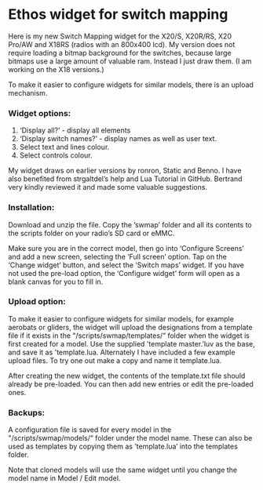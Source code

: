 # Ethos widget for switch mapping
Here is my new Switch Mapping widget for the X20/S, X20R/RS, X20 Pro/AW and X18RS (radios with an 800x400 lcd). My version does not require loading a bitmap background for the switches, because large bitmaps use a large amount of valuable ram. Instead I just draw them. (I am working on the X18 versions.)

To make it easier to configure widgets for similar models, there is an upload mechanism.

### Widget options:
1. ‘Display all?’ - display all elements
2. ‘Display switch names?’ - display names as well as user text.
3. Select text and lines colour.
4. Select controls colour.

My widget draws on earlier versions by ronron, Static and Benno. I have also benefited from strgaltdel’s help and Lua Tutorial in GitHub. Bertrand very kindly reviewed it and made some valuable suggestions. 

### Installation:
Download and unzip the file. Copy the ’swmap’ folder and all its contents to the scripts folder on your radio’s SD card or eMMC.

Make sure you are in the correct model, then go into ‘Configure Screens’ and add a new screen, selecting the ‘Full screen’ option. Tap on the ‘Change widget’ button, and select the ’Switch maps’ widget. If you have not used the pre-load option, the ‘Configure widget’ form will open as a blank canvas for you to fill in.

### Upload option:
To make it easier to configure widgets for similar models, for example aerobats or gliders, the widget will upload the designations from a template file if it exists in the "/scripts/swmap/templates/“ folder when the widget is first created for a model. Use the supplied 'template master.’luv as the base, and save it as 'template.lua. Alternately I have included a few example upload files. To try one out make a copy and name it template.lua.

After creating the new widget, the contents of the template.txt file should already be pre-loaded. You can then add new entries or edit the pre-loaded ones.

### Backups:
A configuration file is saved for every model in the "/scripts/swmap/models/“ folder under the model name. These can also be used as templates by copying them as ’template.lua’ into the templates folder.

Note that cloned models will use the same widget until you change the model name in Model / Edit model.

